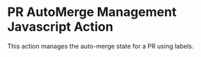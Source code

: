 # PR AutoMerge Management Javascript Action
This action manages the auto-merge state for a PR using labels.
